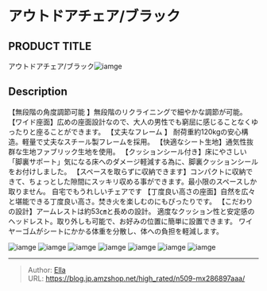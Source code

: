 # アウトドアチェア/ブラック


## PRODUCT TITLE 

アウトドアチェア/ブラック![iamge](https://b2bfiles1.gigab2b.cn/image/wkseller/305/20220221_1739d65047921a05d25fa1d4c4bfb93c.jpg)

## Description

【無段階の角度調節可能 】無段階のリクライニングで細やかな調節が可能。
【ワイド座面】広めの座面設計なので、大人の男性でも窮屈に感じることなくゆったりと座ることができます。
【丈夫なフレーム 】 耐荷重約120kgの安心構造。軽量で丈夫なスチール製フレームを採用。
【快適なシート生地】通気性抜群な生地ファブリック生地を使用。
【クッションシール付き】床にやさしい「脚裏サポート」気になる床へのダメージ軽減する為に、脚裏クッションシールをお付けしました。
【スペースを取らずに収納できます】コンパクトに収納できて、ちょっとした隙間にスッキリ収める事ができます。最小限のスペースしか取りません。 自宅でもうれしいチェアです
【丁度良い高さの座面】自然を広々と堪能できる丁度良い高さ。焚き火を楽しむのにもぴったりです。
【こだわりの設計】アームレストは約53㎝と長めの設計。 適度なクッション性と安定感のヘッドレスト。取り外しも可能で、お好みの位置に簡単に設置できます。 ワイヤーゴムがシートにかかる体重を分散し、体への負担を軽減します。


![iamge](https://b2bfiles1.gigab2b.cn/image/wkseller/305/20220221_2d659843b1eca039177fec2f03eec827.jpg)
![iamge](https://b2bfiles1.gigab2b.cn/image/wkseller/305/20220221_8290ae94e8b3c88452fa4459339108cb.jpg)
![iamge](https://b2bfiles1.gigab2b.cn/image/wkseller/305/20220221_2e2a3111d6efd6569098beb26456acaa.jpg)
![iamge](https://b2bfiles1.gigab2b.cn/image/wkseller/305/20220217_c4ed07fcbeb8002d334dde0faa2cb1d9.jpg)
![iamge](https://b2bfiles1.gigab2b.cn/image/wkseller/305/20220217_012b670b7f10fbfd105a4e865aef0603.jpg)
![iamge](https://b2bfiles1.gigab2b.cn/image/wkseller/305/20220411_7a3a0cbb9660467aff3d33c26813a20c.JPG)
![iamge](https://b2bfiles1.gigab2b.cn/image/wkseller/305/20220411_95b14594c310357ab2a0c78464ed1f44.JPG)


---

> Author: [Ella](https://blog.jp.amzshop.net/)  
> URL: https://blog.jp.amzshop.net/high_rated/n509-mx286897aaa/  

